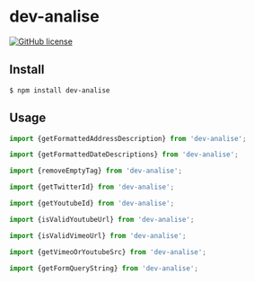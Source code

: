 # dev-analise
[![GitHub license](https://img.shields.io/github/license/yanari/dev-analise.svg)](https://github.com/yanari/dev-analise/blob/master/LICENSE)

## Install

```
$ npm install dev-analise
```

## Usage

```js
import {getFormattedAddressDescription} from 'dev-analise';

import {getFormattedDateDescriptions} from 'dev-analise';

import {removeEmptyTag} from 'dev-analise';

import {getTwitterId} from 'dev-analise';

import {getYoutubeId} from 'dev-analise';

import {isValidYoutubeUrl} from 'dev-analise';

import {isValidVimeoUrl} from 'dev-analise';

import {getVimeoOrYoutubeSrc} from 'dev-analise';

import {getFormQueryString} from 'dev-analise';
```
